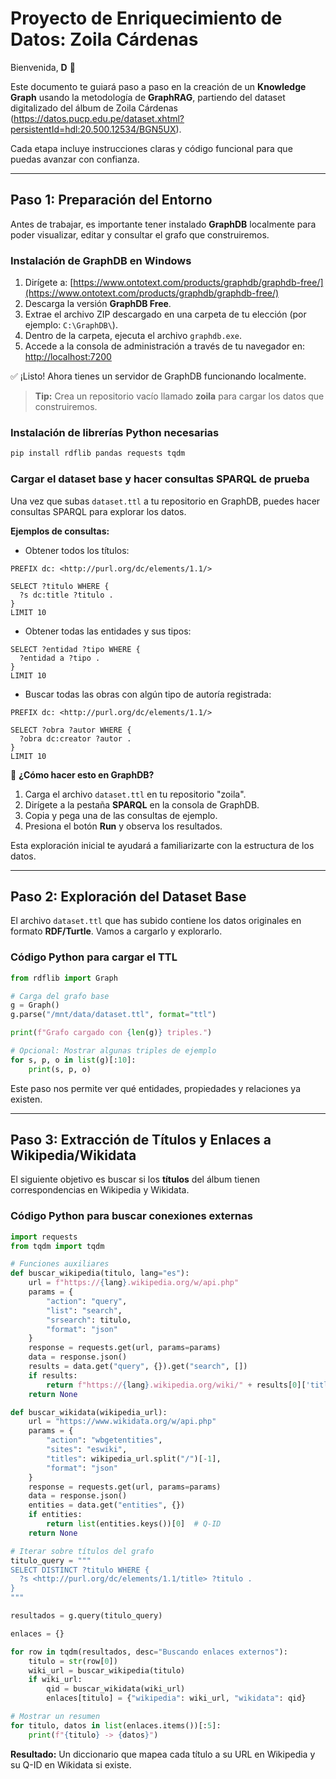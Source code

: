 # Proyecto de Enriquecimiento de Datos: Zoila Cárdenas

Bienvenida, **D** 💛

Este documento te guiará paso a paso en la creación de un **Knowledge Graph** usando la metodología de **GraphRAG**, partiendo del dataset digitalizado del álbum de Zoila Cárdenas (https://datos.pucp.edu.pe/dataset.xhtml?persistentId=hdl:20.500.12534/BGN5UX).

Cada etapa incluye instrucciones claras y código funcional para que puedas avanzar con confianza.

---

## Paso 1: Preparación del Entorno

Antes de trabajar, es importante tener instalado **GraphDB** localmente para poder visualizar, editar y consultar el grafo que construiremos.

### Instalación de GraphDB en Windows

1. Dirígete a: [https://www.ontotext.com/products/graphdb/graphdb-free/](https://www.ontotext.com/products/graphdb/graphdb-free/)
2. Descarga la versión **GraphDB Free**.
3. Extrae el archivo ZIP descargado en una carpeta de tu elección (por ejemplo: `C:\GraphDB\`).
4. Dentro de la carpeta, ejecuta el archivo `graphdb.exe`.
5. Accede a la consola de administración a través de tu navegador en: [http://localhost:7200](http://localhost:7200)

✅ ¡Listo! Ahora tienes un servidor de GraphDB funcionando localmente.

> **Tip:** Crea un repositorio vacío llamado **zoila** para cargar los datos que construiremos.

### Instalación de librerías Python necesarias

```bash
pip install rdflib pandas requests tqdm
```

### Cargar el dataset base y hacer consultas SPARQL de prueba

Una vez que subas `dataset.ttl` a tu repositorio en GraphDB, puedes hacer consultas SPARQL para explorar los datos.

**Ejemplos de consultas:**

- Obtener todos los títulos:

```sparql
PREFIX dc: <http://purl.org/dc/elements/1.1/>

SELECT ?titulo WHERE {
  ?s dc:title ?titulo .
}
LIMIT 10
```

- Obtener todas las entidades y sus tipos:

```sparql
SELECT ?entidad ?tipo WHERE {
  ?entidad a ?tipo .
}
LIMIT 10
```

- Buscar todas las obras con algún tipo de autoría registrada:

```sparql
PREFIX dc: <http://purl.org/dc/elements/1.1/>

SELECT ?obra ?autor WHERE {
  ?obra dc:creator ?autor .
}
LIMIT 10
```

🔎 **¿Cómo hacer esto en GraphDB?**

1. Carga el archivo `dataset.ttl` en tu repositorio "zoila".
2. Dirígete a la pestaña **SPARQL** en la consola de GraphDB.
3. Copia y pega una de las consultas de ejemplo.
4. Presiona el botón **Run** y observa los resultados.

Esta exploración inicial te ayudará a familiarizarte con la estructura de los datos.

---

## Paso 2: Exploración del Dataset Base

El archivo `dataset.ttl` que has subido contiene los datos originales en formato **RDF/Turtle**. Vamos a cargarlo y explorarlo.

### Código Python para cargar el TTL

```python
from rdflib import Graph

# Carga del grafo base
g = Graph()
g.parse("/mnt/data/dataset.ttl", format="ttl")

print(f"Grafo cargado con {len(g)} triples.")

# Opcional: Mostrar algunas triples de ejemplo
for s, p, o in list(g)[:10]:
    print(s, p, o)
```

Este paso nos permite ver qué entidades, propiedades y relaciones ya existen.

---

## Paso 3: Extracción de Títulos y Enlaces a Wikipedia/Wikidata

El siguiente objetivo es buscar si los **títulos** del álbum tienen correspondencias en Wikipedia y Wikidata.

### Código Python para buscar conexiones externas

```python
import requests
from tqdm import tqdm

# Funciones auxiliares
def buscar_wikipedia(titulo, lang="es"):
    url = f"https://{lang}.wikipedia.org/w/api.php"
    params = {
        "action": "query",
        "list": "search",
        "srsearch": titulo,
        "format": "json"
    }
    response = requests.get(url, params=params)
    data = response.json()
    results = data.get("query", {}).get("search", [])
    if results:
        return f"https://{lang}.wikipedia.org/wiki/" + results[0]['title'].replace(" ", "_")
    return None

def buscar_wikidata(wikipedia_url):
    url = "https://www.wikidata.org/w/api.php"
    params = {
        "action": "wbgetentities",
        "sites": "eswiki",
        "titles": wikipedia_url.split("/")[-1],
        "format": "json"
    }
    response = requests.get(url, params=params)
    data = response.json()
    entities = data.get("entities", {})
    if entities:
        return list(entities.keys())[0]  # Q-ID
    return None

# Iterar sobre títulos del grafo
titulo_query = """
SELECT DISTINCT ?titulo WHERE {
  ?s <http://purl.org/dc/elements/1.1/title> ?titulo .
}
"""

resultados = g.query(titulo_query)

enlaces = {}

for row in tqdm(resultados, desc="Buscando enlaces externos"):
    titulo = str(row[0])
    wiki_url = buscar_wikipedia(titulo)
    if wiki_url:
        qid = buscar_wikidata(wiki_url)
        enlaces[titulo] = {"wikipedia": wiki_url, "wikidata": qid}

# Mostrar un resumen
for titulo, datos in list(enlaces.items())[:5]:
    print(f"{titulo} -> {datos}")
```

**Resultado:** Un diccionario que mapea cada título a su URL en Wikipedia y su Q-ID en Wikidata si existe.

